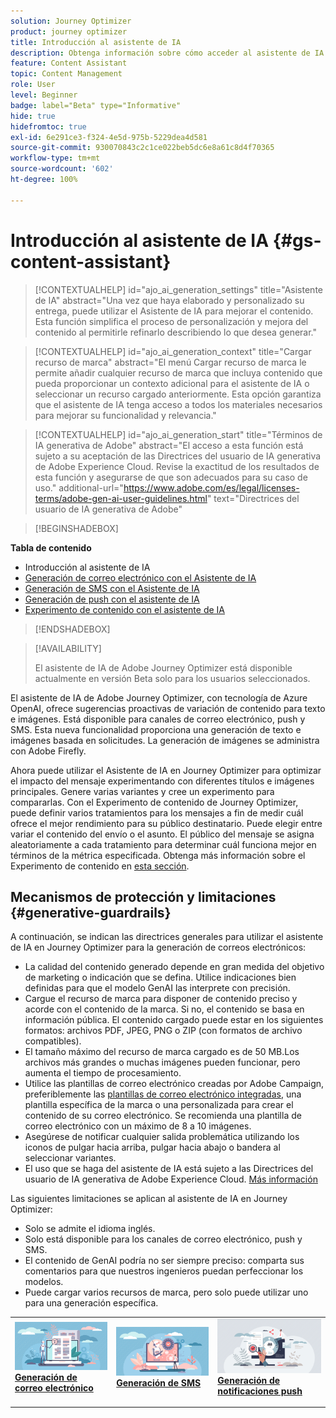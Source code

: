 ```yaml
---
solution: Journey Optimizer
product: journey optimizer
title: Introducción al asistente de IA
description: Obtenga información sobre cómo acceder al asistente de IA de Journey Optimizer y trabajar con él
feature: Content Assistant
topic: Content Management
role: User
level: Beginner
badge: label="Beta" type="Informative"
hide: true
hidefromtoc: true
exl-id: 6e291ce3-f324-4e5d-975b-5229dea4d581
source-git-commit: 930070843c2c1ce022beb5dc6e8a61c8d4f70365
workflow-type: tm+mt
source-wordcount: '602'
ht-degree: 100%

---
```


# Introducción al asistente de IA {#gs-content-assistant}

>[!CONTEXTUALHELP]
>id="ajo_ai_generation_settings"
>title="Asistente de IA"
>abstract="Una vez que haya elaborado y personalizado su entrega, puede utilizar el Asistente de IA para mejorar el contenido. Esta función simplifica el proceso de personalización y mejora del contenido al permitirle refinarlo describiendo lo que desea generar."


>[!CONTEXTUALHELP]
>id="ajo_ai_generation_context"
>title="Cargar recurso de marca"
>abstract="El menú Cargar recurso de marca le permite añadir cualquier recurso de marca que incluya contenido que pueda proporcionar un contexto adicional para el asistente de IA o seleccionar un recurso cargado anteriormente. Esta opción garantiza que el asistente de IA tenga acceso a todos los materiales necesarios para mejorar su funcionalidad y relevancia."


>[!CONTEXTUALHELP]
>id="ajo_ai_generation_start"
>title="Términos de IA generativa de Adobe"
>abstract="El acceso a esta función está sujeto a su aceptación de las Directrices del usuario de IA generativa de Adobe Experience Cloud. Revise la exactitud de los resultados de esta función y asegurarse de que son adecuados para su caso de uso."
>additional-url="https://www.adobe.com/es/legal/licenses-terms/adobe-gen-ai-user-guidelines.html" text="Directrices del usuario de IA generativa de Adobe"

>[!BEGINSHADEBOX]

**Tabla de contenido**

* Introducción al asistente de IA
* [Generación de correo electrónico con el Asistente de IA](generative-email.md)
* [Generación de SMS con el Asistente de IA](generative-sms.md)
* [Generación de push con el asistente de IA](generative-push.md)
* [Experimento de contenido con el asistente de IA](generative-experimentation.md)

>[!ENDSHADEBOX]

>[!AVAILABILITY]
>
>El asistente de IA de Adobe Journey Optimizer está disponible actualmente en versión Beta solo para los usuarios seleccionados.

El asistente de IA de Adobe Journey Optimizer, con tecnología de Azure OpenAI, ofrece sugerencias proactivas de variación de contenido para texto e imágenes. Está disponible para canales de correo electrónico, push y SMS. Esta nueva funcionalidad proporciona una generación de texto e imágenes basada en solicitudes. La generación de imágenes se administra con Adobe Firefly.

Ahora puede utilizar el Asistente de IA en Journey Optimizer para optimizar el impacto del mensaje experimentando con diferentes títulos e imágenes principales. Genere varias variantes y cree un experimento para compararlas. Con el Experimento de contenido de Journey Optimizer, puede definir varios tratamientos para los mensajes a fin de medir cuál ofrece el mejor rendimiento para su público destinatario. Puede elegir entre variar el contenido del envío o el asunto. El público del mensaje se asigna aleatoriamente a cada tratamiento para determinar cuál funciona mejor en términos de la métrica especificada. Obtenga más información sobre el Experimento de contenido en [esta sección](../content-management/content-experiment.md).

## Mecanismos de protección y limitaciones {#generative-guardrails}

A continuación, se indican las directrices generales para utilizar el asistente de IA en Journey Optimizer para la generación de correos electrónicos:

* La calidad del contenido generado depende en gran medida del objetivo de marketing o indicación que se defina. Utilice indicaciones bien definidas para que el modelo GenAI las interprete con precisión. 
* Cargue el recurso de marca para disponer de contenido preciso y acorde con el contenido de la marca. Si no, el contenido se basa en información pública. El contenido cargado puede estar en los siguientes formatos: archivos PDF, JPEG, PNG o ZIP (con formatos de archivo compatibles).
* El tamaño máximo del recurso de marca cargado es de 50 MB.Los archivos más grandes o muchas imágenes pueden funcionar, pero aumenta el tiempo de procesamiento.
* Utilice las plantillas de correo electrónico creadas por Adobe Campaign, preferiblemente las [plantillas de correo electrónico integradas](../email/use-email-templates.md), una plantilla específica de la marca o una personalizada para crear el contenido de su correo electrónico. Se recomienda una plantilla de correo electrónico con un máximo de 8 a 10 imágenes.
* Asegúrese de notificar cualquier salida problemática utilizando los iconos de pulgar hacia arriba, pulgar hacia abajo o bandera al seleccionar variantes.
* El uso que se haga del asistente de IA está sujeto a las Directrices del usuario de IA generativa de Adobe Experience Cloud. [Más información](https://www.adobe.com/es/legal/licenses-terms/adobe-gen-ai-user-guidelines.html)

Las siguientes limitaciones se aplican al asistente de IA en Journey Optimizer:

* Solo se admite el idioma inglés.
* Solo está disponible para los canales de correo electrónico, push y SMS.
* El contenido de GenAI podría no ser siempre preciso: comparta sus comentarios para que nuestros ingenieros puedan perfeccionar los modelos.
* Puede cargar varios recursos de marca, pero solo puede utilizar uno para una generación específica.

<table style="table-layout:fixed"><tr style="border: 0;">
<td>
<a href="generative-email.md">
<img alt="Generación de correo electrónico" src="assets/do-not-localize/text-genai.jpeg">
</a>
<div>
<a href="generative-email.md"><strong>Generación de correo electrónico</strong></a>
</div>
<p>
</td>
<td>
<a href="generative-sms.md">
<img alt="Generación de SMS" src="assets/do-not-localize/image-genai.jpeg">
</a>
<div><a href="generative-sms.md"><strong>Generación de SMS</strong>
</div>
<p>
</td>
<td>
<a href="generative-push.md">
<img alt="Generación de push" src="assets/do-not-localize/email-genai.jpeg">
</a>
<div>
<a href="generative-push.md"><strong>Generación de notificaciones push</strong></a>
</div>
<p></td>
</tr></table>

